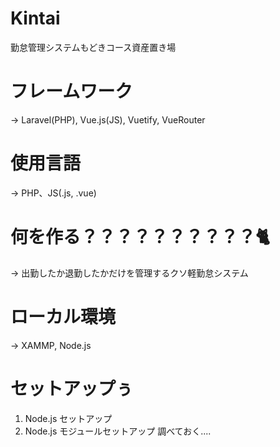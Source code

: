 # Kintai
勤怠管理システムもどきコース資産置き場

# フレームワーク
→ Laravel(PHP), Vue.js(JS), Vuetify, VueRouter

# 使用言語
→ PHP、JS(.js, .vue)

# 何を作る？？？？？？？？？？🐈
→ 出勤したか退勤したかだけを管理するクソ軽勤怠システム

# ローカル環境
→ XAMMP, Node.js

# セットアップぅ
1. Node.js セットアップ
2. Node.js モジュールセットアップ
調べておく....